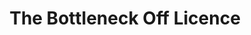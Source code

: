 ---
title: "The Bottleneck Off Licence"
url: /broadstairs/the-bottleneck-off-licence/
shop: alcohol
---